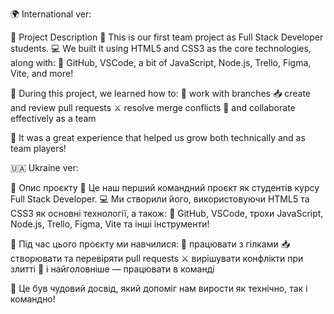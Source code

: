 🌍 International ver:

📌 Project Description
👋 This is our first team project as Full Stack Developer students.
💻 We built it using HTML5 and CSS3 as the core technologies, along with:
🔧 GitHub, VSCode, a bit of JavaScript, Node.js, Trello, Figma, Vite, and more!

🚀 During this project, we learned how to:
🔀 work with branches
📥 create and review pull requests
⚔️ resolve merge conflicts
🤝 and collaborate effectively as a team

🎉 It was a great experience that helped us grow both technically and as team players!


🇺🇦 Ukraine ver:

📌 Опис проєкту
👋 Це наш перший командний проєкт як студентів курсу Full Stack Developer.
💻 Ми створили його, використовуючи HTML5 та CSS3 як основні технології, а також:
🔧 GitHub, VSCode, трохи JavaScript, Node.js, Trello, Figma, Vite та інші інструменти!

🚀 Під час цього проєкту ми навчилися:
🔀 працювати з гілками
📥 створювати та перевіряти pull requests
⚔️ вирішувати конфлікти при злитті
🤝 і найголовніше — працювати в команді

🎉 Це був чудовий досвід, який допоміг нам вирости як технічно, так і командно!
